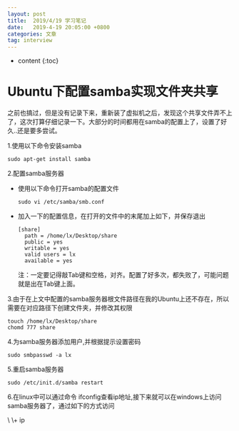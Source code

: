 ```yaml
---
layout: post
title:  2019/4/19 学习笔记
date:   2019-4-19 20:05:00 +0800
categories: 文章
tag: interview
---
```


* content
{:toc}
# Ubuntu下配置samba实现文件夹共享

之前也搞过，但是没有记录下来，重新装了虚拟机之后，发现这个共享文件弄不上了，这次打算仔细记录一下。大部分的时间都用在samba的配置上了，设置了好久..还是要多尝试。

1.使用以下命令安装samba

~~~
sudo apt-get install samba
~~~

2.配置samba服务器

- 使用以下命令打开samba的配置文件

  ~~~
  sudo vi /etc/samba/smb.conf 
  ~~~

- 加入一下的配置信息，在打开的文件中的末尾加上如下，并保存退出

  ~~~
  [share]
  	path = /home/lx/Desktop/share
  	public = yes
  	writable = yes
  	valid users = lx
  	available = yes
  ~~~

  注：一定要记得敲Tab键和空格，对齐。配置了好多次，都失败了，可能问题就是出在Tab键上面。

3.由于在上文中配置的samba服务器根文件路径在我的Ubuntu上还不存在，所以需要在对应路径下创建文件夹，并修改其权限

~~~
touch /home/lx/Desktop/share
chomd 777 share
~~~

4.为samba服务器添加用户,并根据提示设置密码

~~~
sudo smbpasswd -a lx
~~~

5.重启samba服务器

~~~
sudo /etc/init.d/samba restart
~~~

6.在linux中可以通过命令 ifconfig查看ip地址,接下来就可以在windows上访问samba服务器了，通过如下的方式访问

   \ \\+ ip